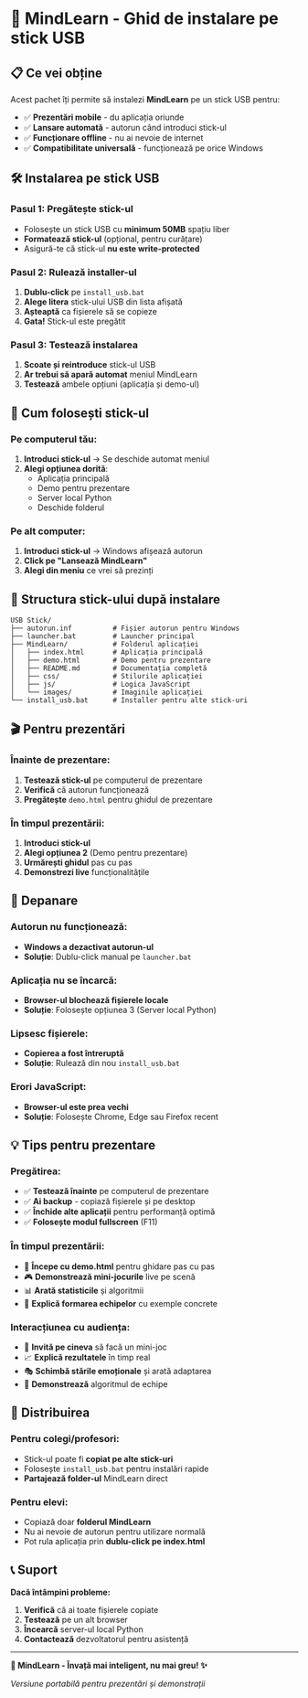 # 🚀 MindLearn - Ghid de instalare pe stick USB

## 📋 Ce vei obține

Acest pachet îți permite să instalezi **MindLearn** pe un stick USB pentru:
- ✅ **Prezentări mobile** - du aplicația oriunde
- ✅ **Lansare automată** - autorun când introduci stick-ul
- ✅ **Funcționare offline** - nu ai nevoie de internet
- ✅ **Compatibilitate universală** - funcționează pe orice Windows

## 🛠️ Instalarea pe stick USB

### **Pasul 1: Pregătește stick-ul**
- Folosește un stick USB cu **minimum 50MB** spațiu liber
- **Formatează stick-ul** (opțional, pentru curățare)
- Asigură-te că stick-ul **nu este write-protected**

### **Pasul 2: Rulează installer-ul**
1. **Dublu-click** pe `install_usb.bat`
2. **Alege litera** stick-ului USB din lista afișată
3. **Așteaptă** ca fișierele să se copieze
4. **Gata!** Stick-ul este pregătit

### **Pasul 3: Testează instalarea**
1. **Scoate și reintroduce** stick-ul USB
2. **Ar trebui să apară automat** meniul MindLearn
3. **Testează** ambele opțiuni (aplicația și demo-ul)

## 🎯 Cum folosești stick-ul

### **Pe computerul tău:**
1. **Introduci stick-ul** → Se deschide automat meniul
2. **Alegi opțiunea dorită**:
   - Aplicația principală
   - Demo pentru prezentare
   - Server local Python
   - Deschide folderul

### **Pe alt computer:**
1. **Introduci stick-ul** → Windows afișează autorun
2. **Click pe "Lansează MindLearn"**
3. **Alegi din meniu** ce vrei să prezinți

## 📁 Structura stick-ului după instalare

```
USB Stick/
├── autorun.inf          # Fișier autorun pentru Windows
├── launcher.bat         # Launcher principal
├── MindLearn/           # Folderul aplicației
│   ├── index.html       # Aplicația principală
│   ├── demo.html        # Demo pentru prezentare
│   ├── README.md        # Documentația completă
│   ├── css/             # Stilurile aplicației
│   ├── js/              # Logica JavaScript
│   └── images/          # Imaginile aplicației
└── install_usb.bat      # Installer pentru alte stick-uri
```

## 🎬 Pentru prezentări

### **Înainte de prezentare:**
1. **Testează stick-ul** pe computerul de prezentare
2. **Verifică** că autorun funcționează
3. **Pregătește** `demo.html` pentru ghidul de prezentare

### **În timpul prezentării:**
1. **Introduci stick-ul**
2. **Alegi opțiunea 2** (Demo pentru prezentare)
3. **Urmărești ghidul** pas cu pas
4. **Demonstrezi live** funcționalitățile

## 🔧 Depanare

### **Autorun nu funcționează:**
- **Windows a dezactivat autorun-ul**
- **Soluție**: Dublu-click manual pe `launcher.bat`

### **Aplicația nu se încarcă:**
- **Browser-ul blochează fișierele locale**
- **Soluție**: Folosește opțiunea 3 (Server local Python)

### **Lipsesc fișierele:**
- **Copierea a fost întreruptă**
- **Soluție**: Rulează din nou `install_usb.bat`

### **Erori JavaScript:**
- **Browser-ul este prea vechi**
- **Soluție**: Folosește Chrome, Edge sau Firefox recent

## 💡 Tips pentru prezentare

### **Pregătirea:**
- ✅ **Testează înainte** pe computerul de prezentare
- ✅ **Ai backup** - copiază fișierele și pe desktop
- ✅ **Închide alte aplicații** pentru performanță optimă
- ✅ **Folosește modul fullscreen** (F11)

### **În timpul prezentării:**
- 🎯 **Începe cu demo.html** pentru ghidare pas cu pas
- 🎮 **Demonstrează mini-jocurile** live pe scenă
- 📊 **Arată statisticile** și algoritmii
- 🤝 **Explică formarea echipelor** cu exemple concrete

### **Interacțiunea cu audiența:**
- 💬 **Invită pe cineva** să facă un mini-joc
- 📈 **Explică rezultatele** în timp real
- 🎭 **Schimbă stările emoționale** și arată adaptarea
- 👥 **Demonstrează** algoritmul de echipe

## 🚀 Distribuirea

### **Pentru colegi/profesori:**
- Stick-ul poate fi **copiat pe alte stick-uri**
- Folosește `install_usb.bat` pentru instalări rapide
- **Partajează folder-ul** MindLearn direct

### **Pentru elevi:**
- Copiază doar **folderul MindLearn**
- Nu ai nevoie de autorun pentru utilizare normală
- Pot rula aplicația prin **dublu-click pe index.html**

## 📞 Suport

**Dacă întâmpini probleme:**
1. **Verifică** că ai toate fișierele copiate
2. **Testează** pe un alt browser
3. **Încearcă** server-ul local Python
4. **Contactează** dezvoltatorul pentru asistență

---

**🧠 MindLearn - Învață mai inteligent, nu mai greu! ✨**

*Versiune portabilă pentru prezentări și demonstrații*